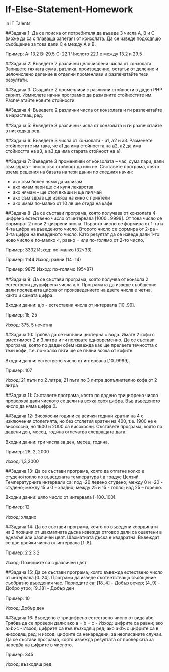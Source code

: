 # If-Else-Statement-Homework
in IT Talents

##Задача 1:
Да се поиска от потребителя да въведе 3 числа A, В и С (може да са с
плаваща запетая) от конзолата.
Да се изведе подходящо съобщение за това дали C е между A и B.

Пример:
А:
13.2
В:
29.5
С:
22.1
Числото 22.1 е между 13.2 и 29.5

##Задача 2:
Въведете 2 различни целочислени числа от конзолата. Запишете
тяхната сума, разлика, произведение, остатък от деление и
целочислено деление в отделни променливи и разпечатайте тези
резултати.

##Задача 3:
Създайте 2 променливи с различни стойности в даден PHP скрипт.
Измислете начин програмно да размените стойностите им.
Разпечатайте новите стойности.

##Задача 4:
Въведете 2 различни числа от конзолата и ги разпечатайте в
нарастващ ред.

##Задача 5:
Въведете 3 различни числа от конзолата и ги разпечатайте в низходящ
ред.

##Задача 6:
Въведете 3 числа от конзолата - а1, а2 и а3. Разменете стойностите им
така, че а1 да има стойността на а2, а2 да има стойността на а3, а а3
да има старата стойност на а1.

##Задача 7:
Въведете 3 променливи от конзолата – час, сума пари, дали съм здрав
– число със стойност да или не.
Съставете програма, която взема решения на базата на тези данни по
следния начин:
 - ако съм болен няма да излизам
 - ако имам пари ще си купя лекарства
 - ако нямам – ще стоя вкъщи и ще пия чай
 - ако съм здрав ще изляза на кино с приятели
 - ако имам по-малко от 10 лв ще отида на кафе

##Задача 8:
Да се състави програма, която получава от конзолата 4-цифренo
естествено число от интервала [1000.. 9999]. От това число се
формират 2 нови 2-цифрени числа. Първото число се формира от 1-та
и 4-та цифра на въведеното число. Второто число се формира от 2-рa -
3-та цифра на въведеното число. Като резултат да се изведе дали 1-то
ново число e по-малко <, равно = или по-голямо от 2-то число.

Пример: 3332 Изход: по-малко (32<33)

Пример: 1144 Изход: равни (14=14)

Пример: 9875 Изход: по-голямо (95>87)

##Задача 9:
Да се състави програма, която получва от конзола 2 естествени
двуцифрени числа a,b.
Програмата да изведе съобщение дали последната цифра от
произведението на двете числа е четна, както и самата цифра.

Входни данни: a,b - естествени числа от интервала [10..99].

Пример: 15, 25

Изход: 375, 5 нечетна

##Задача 10:
Трябва да се напълни цистерна с вода. Имате 2 кофи с вместимост 2 и
3 литра и ги ползвате едновременно.
Да се състави програма, която по даден обем извежда как ще прелеете
течността с тези кофи, т.е. по-колко пъти ще се пълни всяка от
кофите.

Входни данни: естествено число от интервала [10..9999].

Пример: 107

Изход: 21 пъти по 2 литра,
 21 пъти по 3 литра
 допълнително кофа от 2 литра

##Задача 11:
Съставете програма, която по дадено трицифренo число проверява
дали числото се дели на всяка своя цифра. Във въведеното число да
няма цифра 0.

##Задача 12:
Високосни години са всички години кратни на 4 с изключения
столетията, но без столетия кратни на 400, т.е. 1900 не е високосна,
но 1600 и 2000 са високосни.
Съставете програма, която по дадени ден, месец, година отпечатва
следващата дата.

Входни данни: три числа за ден, месец, година.

Пример: 28, 2, 2000

Изход: 1,3,2000

##Задача 13:
Да се състави програма, която да отгатне колко е студено/топло по
въведената температура t в градус Целзий.
Температурните интервали са:
под -20 ледено студено;
между 0 и -20 - студено;
между 15 и 0 - хладно;
между 25 и 15 - топло;
над 25 – горещо.

Входни данни: цяло число от интервала [-100..100].

Пример: 12

Изход: хладно

##Задача 14:
Да се състави програма, която по въведени координати на 2 позиции
от шахматната дъска извежда отговор дали са оцветени в еднакъв или
различен цвят.
Шахматната дъска е квадратна.
Въвеждат се две двойки числа от интервала [1..8].

Пример: 2 2 3 2

Изход: Позициите са с различен цвят

##Задача 15:
Да се състави програма, която въвежда естествено число от интервала
[0..24].
Програма да изведе съответстващо съобщение съобразно въведения
час.
Периодите са:
[18..4] - Добър вечер;
[4..9] - Добро утро;
[9..18] - Добър ден

Пример: 10

Изход: Добър ден

##Задача 16:
Въведено е трицифрено естествено число от вида abc.
Трябва да се провери дали:
ако a = b = c - Изход: цифрите са равни;
ако a>b>c - Изход: цифрите са във възходящ ред;
ако a<b<c цифрите са в низходящ ред;
и изход: цифрите са ненаредени, за неописаните случаи.
Да се състави програма, която извежда резултата от проверката за
наредба на цифрите в числото.

Пример: 345

Изход: възходящ ред.
